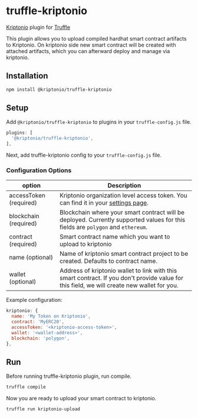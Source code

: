 # truffle-kriptonio

[Kriptonio](https://kriptonio.com/) plugin for [Truffle](https://trufflesuite.com/)

This plugin allows you to upload compiled hardhat smart contract artifacts to Kriptonio. On kriptonio side new smart contract will be created with attached artifacts, which you can afterward deploy and manage via kriptonio.

## Installation

```bash
npm install @kriptonio/truffle-kriptonio
```

## Setup

Add `@kriptonio/truffle-kriptonio` to plugins in your `truffle-config.js` file.

```js
plugins: [
  '@kriptonio/truffle-kriptonio',
],
```

Next, add truffle-kriptonio config to your `truffle-config.js` file.

### Configuration Options

| option                 | Description                                                                                                                                 |
| ---------------------- | ------------------------------------------------------------------------------------------------------------------------------------------- |
| accessToken (required) | Kriptonio organization level access token. You can find it in your [settings page](https://app.kriptonio.com/settings/access-tokens).       |
| blockchain (required)  | Blockchain where your smart contract will be deployed. Currently supported values for this fields are `polygon` and `ethereum`.             |
| contract (required)    | Smart contract name which you want to upload to kriptonio                                                                                   |
| name (optional)        | Name of kriptonio smart contract project to be created. Defaults to contract name.                                                          |
| wallet (optional)      | Address of kriptonio wallet to link with this smart contract. If you don't provide value for this field, we will create new wallet for you. |

Example configuration:

```js
kriptonio: {
  name: 'My Token on Kriptonio',
  contract: 'MyERC20',
  accessToken: '<kriptonio-access-token>',
  wallet: '<wallet-address>',
  blockchain: 'polygon',
},
```

## Run

Before running truffle-kriptonio plugin, run compile.

```bash
truffle compile
```

Now you are ready to upload your smart contract to kriptonio.

```bash
truffle run kriptonio-upload
```
